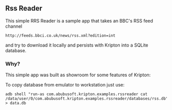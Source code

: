## Rss Reader ##
This simple RRS Reader is a sample app that takes an BBC's RSS feed channel

```
http://feeds.bbci.co.uk/news/rss.xml?edition=int
```

and try to download it locally and persists with Kripton into a SQLite database.

### Why? ###
This simple app was built as showroom for some features of Kripton:



To copy database from emulator to workstation just use:

```
adb shell "run-as com.abubusoft.kripton.examples.rssreader cat /data/user/0/com.abubusoft.kripton.examples.rssreader/databases/rss.db" > data.db
```
